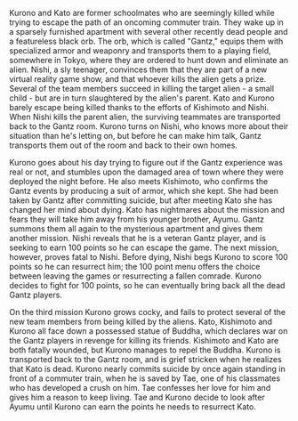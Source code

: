 <!-- Gantz (2011) -->

Kurono and Kato are former schoolmates who are seemingly killed while trying to escape the path of an oncoming commuter train. They wake up in a sparsely furnished apartment with several other recently dead people and a featureless black orb. The orb, which is called "Gantz," equips them with specialized armor and weaponry and transports them to a playing field, somewhere in Tokyo, where they are ordered to hunt down and eliminate an alien. Nishi, a sly teenager, convinces them that they are part of a new virtual reality game show, and that whoever kills the alien gets a prize. Several of the team members succeed in killing the target alien - a small child - but are in turn slaughtered by the alien's parent. Kato and Kurono barely escape being killed thanks to the efforts of Kishimoto and Nishi. When Nishi kills the parent alien, the surviving teammates are transported back to the Gantz room. Kurono turns on Nishi, who knows more about their situation than he's letting on, but before he can make him talk, Gantz transports them out of the room and back to their own homes.

Kurono goes about his day trying to figure out if the Gantz experience was real or not, and stumbles upon the damaged area of town where they were deployed the night before. He also meets Kishimoto, who confirms the Gantz events by producing a suit of armor, which she kept. She had been taken by Gantz after committing suicide, but after meeting Kato she has changed her mind about dying. Kato has nightmares about the mission and fears they will take him away from his younger brother, Ayumu. Gantz summons them all again to the mysterious apartment and gives them another mission. Nishi reveals that he is a veteran Gantz player, and is seeking to earn 100 points so he can escape the game. The next mission, however, proves fatal to Nishi. Before dying, Nishi begs Kurono to score 100 points so he can resurrect him; the 100 point menu offers the choice between leaving the games or resurrecting a fallen comrade. Kurono decides to fight for 100 points, so he can eventually bring back all the dead Gantz players.

On the third mission Kurono grows cocky, and fails to protect several of the new team members from being killed by the aliens. Kato, Kishimoto and Kurono all face down a possessed statue of Buddha, which declares war on the Gantz players in revenge for killing its friends. Kishimoto and Kato are both fatally wounded, but Kurono manages to repel the Buddha. Kurono is transported back to the Gantz room, and is grief stricken when he realizes that Kato is dead. Kurono nearly commits suicide by once again standing in front of a commuter train, when he is saved by Tae, one of his classmates who has developed a crush on him. Tae confesses her love for him and gives him a reason to keep living. Tae and Kurono decide to look after Ayumu until Kurono can earn the points he needs to resurrect Kato.